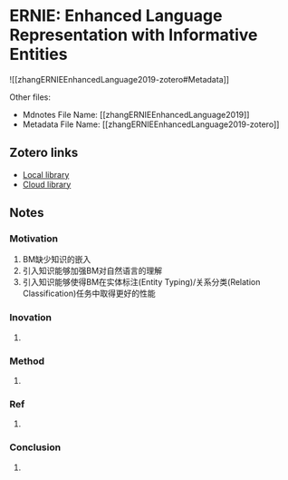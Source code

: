 # ERNIE: Enhanced Language Representation with Informative Entities

![[zhangERNIEEnhancedLanguage2019-zotero#Metadata]]

Other files:
* Mdnotes File Name: [[zhangERNIEEnhancedLanguage2019]]
* Metadata File Name: [[zhangERNIEEnhancedLanguage2019-zotero]]

## Zotero links

* [Local library](zotero://select/items/1_WQSZAQXY)
* [Cloud library](http://zotero.org/users/8603990/items/WQSZAQXY)

## Notes

### Motivation
1. BM缺少知识的嵌入
2. 引入知识能够加强BM对自然语言的理解
3. 引入知识能够使得BM在实体标注(Entity Typing)/关系分类(Relation Classification)任务中取得更好的性能

### Inovation
1. 

### Method
1. 

### Ref
1. 

### Conclusion
1. 